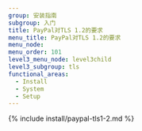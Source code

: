 ```yaml
---
group: 安装指南
subgroup: 入门
title: PayPal对TLS 1.2的要求
menu_title: PayPal对TLS 1.2的要求
menu_node:
menu_order: 101
level3_menu_node: level3child
level3_subgroup: tls
functional_areas:
  - Install
  - System
  - Setup
---
```


{% include install/paypal-tls1-2.md %}

